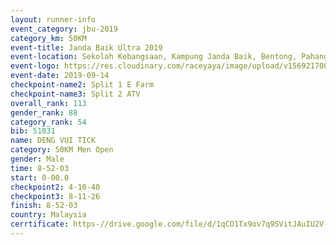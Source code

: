 ```yaml
---
layout: runner-info 
event_category: jbu-2019 
category_km: 50KM 
event-title: Janda Baik Ultra 2019  
event-location: Sekolah Kebangsaan, Kampung Janda Baik, Bentong, Pahang, Malaysia 
event-logo: https://res.cloudinary.com/raceyaya/image/upload/v1569217009/logo/janda-baik_vch1pc.jpg 
event-date: 2019-09-14 
checkpoint-name2: Split 1 E Farm 
checkpoint-name3: Split 2 ATV 
overall_rank: 113
gender_rank: 88
category_rank: 54
bib: 51031
name: DENG VUI TICK
category: 50KM Men Open
gender: Male
time: 8-52-03
start: 0-00.0
checkpoint2: 4-10-40
checkpoint3: 8-11-26
finish: 8-52-03
country: Malaysia
cerrtificate: https-//drive.google.com/file/d/1qCO1Tx9ov7q9SVitJAuIU2V-jhCzOte7/view?usp=sharing
---
```


